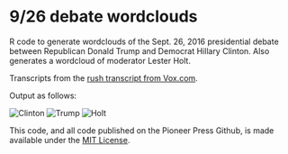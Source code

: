 # 9/26 debate wordclouds

R code to generate wordclouds of the Sept. 26, 2016 presidential debate between Republican Donald Trump and Democrat Hillary Clinton. Also generates a wordcloud of moderator Lester Holt.

Transcripts from the [rush transcript from Vox.com](http://www.vox.com/2016/9/26/13065174/first-presidential-debate-live-transcript-clinton-trump).

Output as follows:

![Clinton](https://raw.githubusercontent.com/pioneerpress/code/master/926-debate-wordclouds/clinton.png)
![Trump](https://raw.githubusercontent.com/pioneerpress/code/master/926-debate-wordclouds/trump.png)
![Holt](https://raw.githubusercontent.com/pioneerpress/code/master/926-debate-wordclouds/holt.png)

This code, and all code published on the Pioneer Press Github, is made available under the [MIT License](http://opensource.org/licenses/MIT).
